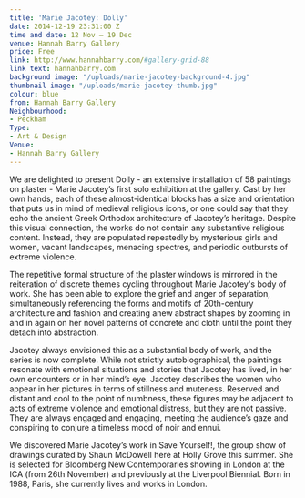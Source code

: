 ```yaml
---
title: 'Marie Jacotey: Dolly'
date: 2014-12-19 23:31:00 Z
time and date: 12 Nov – 19 Dec
venue: Hannah Barry Gallery
price: Free
link: http://www.hannahbarry.com/#gallery-grid-88
link text: hannahbarry.com
background image: "/uploads/marie-jacotey-background-4.jpg"
thumbnail image: "/uploads/marie-jacotey-thumb.jpg"
colour: blue
from: Hannah Barry Gallery
Neighbourhood:
- Peckham
Type:
- Art & Design
Venue:
- Hannah Barry Gallery
---
```


We are delighted to present Dolly - an extensive installation of 58 paintings on plaster - Marie Jacotey’s first solo exhibition at the gallery. Cast by her own hands, each of these almost-identical blocks has a size and orientation that puts us in mind of medieval religious icons, or one could say that they echo the ancient Greek Orthodox architecture of Jacotey’s heritage. Despite this visual connection, the works do not contain any substantive religious content. Instead, they are populated repeatedly by mysterious girls and women, vacant landscapes, menacing spectres, and periodic outbursts of extreme violence.

The repetitive formal structure of the plaster windows is mirrored in the reiteration of discrete themes cycling throughout Marie Jacotey's body of work. She has been able to explore the grief and anger of separation, simultaneously referencing the forms and motifs of 20th-century architecture and fashion and creating anew abstract shapes by zooming in and in again on her novel patterns of concrete and cloth until the point they detach into abstraction.

Jacotey always envisioned this as a substantial body of work, and the series is now complete. While not strictly autobiographical, the paintings resonate with emotional situations and stories that Jacotey has lived, in her own encounters or in her mind’s eye. Jacotey describes the women who appear in her pictures in terms of stillness and muteness. Reserved and distant and cool to the point of numbness, these figures may be adjacent to acts of extreme violence and emotional distress, but they are not passive. They are always engaged and engaging, meeting the audience’s gaze and conspiring to conjure a timeless mood of noir and ennui.

We discovered Marie Jacotey’s work in Save Yourself!, the group show of drawings curated by Shaun McDowell here at Holly Grove this summer. She is selected for Bloomberg New Contemporaries showing in London at the ICA (from 26th November) and previously at the Liverpool Biennial. Born in 1988, Paris, she currently lives and works in London.

